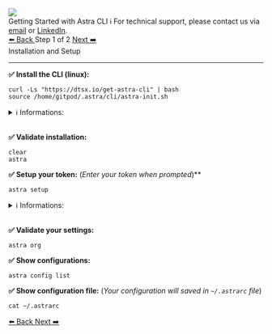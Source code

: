 <!-- TOP -->
<div class="top">
  <img class="scenario-academy-logo" src="https://datastax-academy.github.io/katapod-shared-assets/images/ds-academy-2023.svg" />
  <div class="scenario-title-section">
    <span class="scenario-title">Getting Started with Astra CLI</span>
    <span class="scenario-subtitle">ℹ️ For technical support, please contact us via <a href="mailto:cedrick.lunven@datastax.com">email</a> or <a href="https://dtsx.io/cedrick">LinkedIn</a>.</span>
  </div>
</div>

<!-- NAVIGATION -->
<div id="navigation-top" class="navigation-top">
 <a href='command:katapod.loadPage?[{"step":"intro"}]' 
   class="btn btn-dark navigation-top-left">⬅️ Back
 </a>
<span class="step-count"> Step 1 of 2</span>
 <a href='command:katapod.loadPage?[{"step":"step2"}]' 
    class="btn btn-dark navigation-top-right">Next ➡️
  </a>
</div>

<!-- CONTENT -->

<div class="step-title">Installation and Setup</div>
<hr>

**✅ Install the CLI (linux):**

```
curl -Ls "https://dtsx.io/get-astra-cli" | bash
source /home/gitpod/.astra/cli/astra-init.sh
```

<details><summary>ℹ️ Informations:</summary>
<li>To install on <span style="color:blue;font-family:courier new">MacOS</span> you can either reuse the same command or leveraging brew with <span style="color:blue;font-family:courier new">brew install datastax/astra-cli/astra-cli</span>.
<li>To install on <span style="color:blue;font-family:courier new">Windows</span> reuse the script leveraging WSL2.
</details>
&nbsp;

**✅ Validate installation:**

```
clear
astra
```

**✅ Setup your token:** (_Enter your token when prompted_)**

```
astra setup
```

<details><summary>ℹ️ Informations:</summary>
<li>Command <span style="color:blue;font-family:courier new">astra setup --token AstraCS:...</span> is also available to avoid prompting.
</details>
&nbsp;

**✅ Validate your settings:**

```
astra org
```

**✅ Show configurations:**

```
astra config list
```

**✅ Show configuration file:** (_Your configuration will saved in `~/.astrarc` file_)

```
cat ~/.astrarc
```

<!-- NAVIGATION -->
<div id="navigation-bottom" class="navigation-bottom">
 <a href='command:katapod.loadPage?[{"step":"intro"}]'
   class="btn btn-dark navigation-bottom-left">⬅️ Back
 </a>
 <a href='command:katapod.loadPage?[{"step":"step2"}]'
    class="btn btn-dark navigation-bottom-right">Next ➡️
  </a>
</div>
